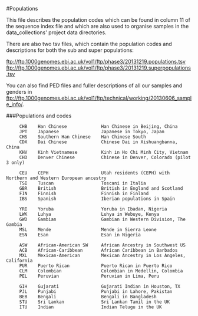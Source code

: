#Populations

This file describes the population codes which can be found in column 11 of the sequence index file and which are also used to organise samples in the data_collections' project data directories.

There are also two tsv files, which contain the population codes and descriptions for both the sub and super populations:

ftp://ftp.1000genomes.ebi.ac.uk/vol1/ftp/phase3/20131219.populations.tsv
ftp://ftp.1000genomes.ebi.ac.uk/vol1/ftp/phase3/20131219.superpopulations.tsv

You can also find PED files and fuller descriptions of all our samples and genders in ftp://ftp.1000genomes.ebi.ac.uk/vol1/ftp/technical/working/20130606_sample_info/.

###Populations and codes

         CHB	Han Chinese             Han Chinese in Beijing, China
         JPT	Japanese                Japanese in Tokyo, Japan
         CHS	Southern Han Chinese    Han Chinese South
         CDX	Dai Chinese             Chinese Dai in Xishuangbanna, China
         KHV	Kinh Vietnamese         Kinh in Ho Chi Minh City, Vietnam
         CHD	Denver Chinese          Chinese in Denver, Colorado (pilot 3 only)
	
         CEU	CEPH                    Utah residents (CEPH) with Northern and Western European ancestry 
         TSI	Tuscan                  Toscani in Italia 
         GBR	British                 British in England and Scotland 
         FIN	Finnish                 Finnish in Finland 
         IBS	Spanish                 Iberian populations in Spain 
	
         YRI	Yoruba                  Yoruba in Ibadan, Nigeria
         LWK	Luhya                   Luhya in Webuye, Kenya
         GWD	Gambian                 Gambian in Western Division, The Gambia 
         MSL	Mende                   Mende in Sierra Leone
         ESN	Esan                    Esan in Nigeria
	
         ASW	African-American SW     African Ancestry in Southwest US  
         ACB	African-Caribbean       African Caribbean in Barbados
         MXL	Mexican-American        Mexican Ancestry in Los Angeles, California
         PUR	Puerto Rican            Puerto Rican in Puerto Rico
         CLM	Colombian               Colombian in Medellin, Colombia
         PEL	Peruvian                Peruvian in Lima, Peru

         GIH	Gujarati                Gujarati Indian in Houston, TX
         PJL	Punjabi                 Punjabi in Lahore, Pakistan
         BEB	Bengali                 Bengali in Bangladesh
         STU	Sri Lankan              Sri Lankan Tamil in the UK
         ITU	Indian                  Indian Telugu in the UK
